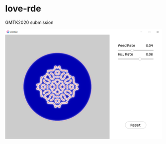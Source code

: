 # love-rde
GMTK2020 submission


![Image](https://github.com/pke1029/love-rde/blob/master/screenshot.png)
